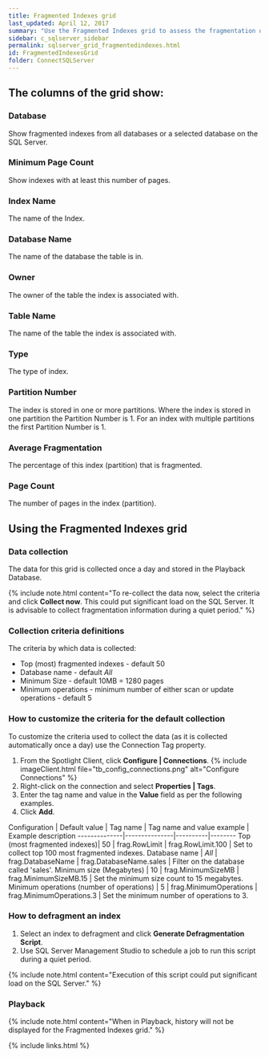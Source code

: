 ```yaml
---
title: Fragmented Indexes grid
last_updated: April 12, 2017
summary: "Use the Fragmented Indexes grid to assess the fragmentation of index files on the SQL Server."
sidebar: c_sqlserver_sidebar
permalink: sqlserver_grid_fragmentedindexes.html
id: FragmentedIndexesGrid
folder: ConnectSQLServer
---
```


## The columns of the grid show:

### Database

Show fragmented indexes from all databases or a selected database on the SQL Server.

### Minimum Page Count

Show indexes with at least this number of pages.

### Index Name

The name of the Index.

### Database Name

The name of the database the table is in.

### Owner

The owner of the table the index is associated with.

### Table Name

The name of the table the index is associated with.

### Type

The type of index.

### Partition Number

The index is stored in one or more partitions. Where the index is stored in one partition the Partition Number is 1. For an index with multiple partitions the first Partition Number is 1.

### Average Fragmentation

The percentage of this index (partition) that is fragmented.

### Page Count

The number of pages in the index (partition).


## Using the Fragmented Indexes grid

### Data collection
The data for this grid is collected once a day and stored in the Playback Database.

{% include note.html content="To re-collect the data now, select the criteria and click **Collect now**. This could put significant load on the SQL Server. It is advisable to collect fragmentation information during a quiet period." %}

### Collection criteria definitions
The criteria by which data is collected:

* Top (most) fragmented indexes - default 50
* Database name - default *All*
* Minimum Size - default 10MB = 1280 pages
* Minimum operations - minimum number of either scan or update operations - default 5

### How to customize the criteria for the default collection
To customize the criteria used to collect the data (as it is collected automatically once a day) use the Connection Tag property.

1. From the Spotlight Client, click **Configure \| Connections**.
   {% include imageClient.html file="tb_config_connections.png" alt="Configure Connections" %}
2. Right-click on the connection and select **Properties \| Tags**.
3. Enter the tag name and value in the **Value** field as per the following examples.
4. Click **Add**.

Configuration | Default value | Tag name | Tag name and value example | Example description
--------------|---------------|----------|--------
Top (most fragmented indexes)| 50 | frag.RowLimit | frag.RowLimit.100 | Set to collect top 100 most fragmented indexes.
Database name | *All* | frag.DatabaseName | frag.DatabaseName.sales | Filter on the database called 'sales'.
Minimum size (Megabytes) |  10 | frag.MinimumSizeMB | frag.MinimumSizeMB.15 | Set the minimum size count to 15 megabytes.
Minimum operations (number of operations) | 5 | frag.MinimumOperations | frag.MinimumOperations.3 | Set the minimum number of operations to 3.

### How to defragment an index

1. Select an index to defragment and click **Generate Defragmentation Script**.
2. Use SQL Server Management Studio to schedule a job to run this script during a quiet period.

{% include note.html content="Execution of this script could put significant load on the SQL Server." %}

### Playback

{% include note.html content="When in Playback, history will not be displayed for the Fragmented Indexes grid." %}


{% include links.html %}
